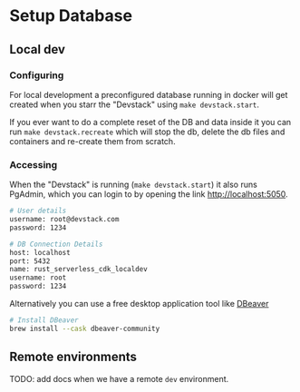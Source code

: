 # Setup Database

## Local dev

### Configuring

For local development a preconfigured database running in docker will get created when you starr the "Devstack" using `make devstack.start`.

If you ever want to do a complete reset of the DB and data inside it you can run `make devstack.recreate` which will stop the db, delete the db files and containers and re-create them from scratch.

### Accessing

When the "Devstack" is running (`make devstack.start`) it also runs PgAdmin, which you can login to by opening the link [http://localhost:5050](http://localhost:5050).

```sh
# User details
username: root@devstack.com
password: 1234

# DB Connection Details
host: localhost
port: 5432
name: rust_serverless_cdk_localdev
username: root
password: 1234
```

Alternatively you can use a free desktop application tool like [DBeaver](https://dbeaver.io/)

```sh
# Install DBeaver
brew install --cask dbeaver-community
```

## Remote environments

TODO: add docs when we have a remote `dev` environment.
